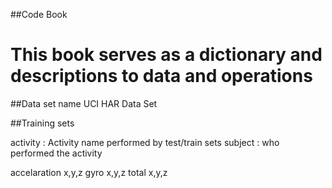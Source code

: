 ##Code Book
# This book serves as a dictionary and descriptions to data and operations

##Data set name
UCI HAR Data Set

##Training sets

activity :  Activity name performed by test/train sets
subject : who performed the activity

accelaration x,y,z
gyro        x,y,z
total       x,y,z


